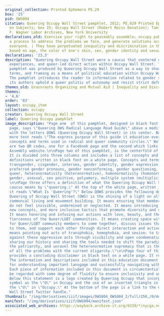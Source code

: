 ```yaml
---
original_collection: Printed Ephemera PE.29
box: '25'
pid: OWS004
citation: Queering Occupy Wall Street pamphlet, 2012; PE.029 Printed Ephemera Collection
  on Subjects; box 25; Occupy Wall Street (Robert Reiss Donation); Tamiment Library/Robert
  F. Wagner Labor Archives, New York University
declarations_old: Exercise your right to peaceably assemble; occupy public space;  create
  a process to address the problems we face, and generate solutions accessible to
  everyone. | They have perpetuated inequality and discrimination in the workplace
  based on age, the color of one's skin, sex, gender identity and sexual orientation.
declarations: '23,3'
description: "Queering Occupy Wall Street were a caucus that centered queer lives,
  experiences, and queer-led direct action within Occupy Wall Street. This multi-page
  pamphlet was produced by Queering Occupy Wall Street as a way to share language,
  terms, and framing as a means of political education within Occupy Wall Street.
  The pamphlet introduces the reader to information related to gender sexuality; however,
  its authors uphold a queer politic of autonomy and resist strict defnition. \n\n"
themes_old: Grassroots Organizing and Mutual Aid | Inequality and Discrimination
themes:
- '4,6'
order: '03'
layout: occupy_item
collection: occupy
creator: Queering Occupy Wall Street
label: Queering Occupy pamphlet
image_description: "Page one  of this pamphlet, designed in black font on a white
  page, says \"Queering OWS Radical Language Road Guide\" above a modified trans symbol
  with the letters QOWS (Queering Occupy Wall Street) in its center. Below the symbol,
  more text reads \"The express purpose of this guide it education everyone about
  concepts and terms used in radical and queer community circles.\" Below this text
  are two QR codes, one for a Facebook page and the second which links to the General
  Assembly website.\n\nPage two of this pamphlet, is the centerfold of the pamphlet.
  It is divided into three columns and includes a list of concepts and terms and their
  definitions written in black font on a white page. Concepts and terms that are included:
  transgender, cisgender, intersex, gender identity, gender expression, gender binary,
  preferred gender pronouns, gender nonconforming, gender questioning, gender queer,
  queer, heteronormativity (heteronormative), homonormativity (homonormative), assigned
  gender, asexual, sex positive, polyamory, multiple system (multiplicity), Two-Spirit.
  \n\nPage three offers a definition of what the Queering Occupy Wall Street  (QOWS)
  caucus means by \"queering.\" At the top of the white page, written in black font,
  it reads \"What Is 'Queering'?\" Below QOWS provides the following definition: \"The
  Queering of Occupy Wall Street (OWS) is the shining of a light on all aspects of
  communcal living and movement building. It means ensuring that members of our community
  do not feel invisible, undermined or neglected. It means introducing new language,
  new concepts, and more inclusive tactics that promote diversity and compassion.
  It means honoring and infusing our actions with love, beauty, and the entire collective
  fierceness of the Queer/LGBT communities. It means creating space within the movement
  for Queer/LGBT community members to come together, discuss issues that are important
  to them, and support each other through direct interaction and active support. It
  means pointing out acts of transphobia, homophobia, and sexism; to take a stand
  against these oppressive acts through visibility and open condemnation. It means
  sharing our history and sharing the tools needed to shift the paradigm, undermine
  the patriarchy, and unravel the heteronormative supremacy that is the root cause
  of all the problems with the current oligarchy.\"\n\nPage four of this document
  provides a concluding disclaimer in black text on a white page. It reads: \"Disclaimer.
  The information and descriptions included in this education document are loose guidelines
  for understanding important lanugage and successfully navigating within queer space.
  Each piece of information included in this document is circumstantial and should
  be regarded with some degree of fluidity to ensure inclusivity and understanding.\"
  Below this statement is a logo created by Queering Occupy that incorprates a transgender
  symbol as the \"O\" in Occupy and the use of an inverted triangle in the place of
  the \"U\" in \"Occupy.\" At the bottom of the page is a link to the Queering Occupy
  Wall Street Twitter handle."
thumbnail: "/img/derivatives/iiif/images/OWS004_OWS004_2/full/250,/0/default.jpg"
manifest: "/img/derivatives/iiif/OWS004/manifest.json"
associated_web_archives: https://wayback.archive-it.org/6339/*/nycga.net
---
```

